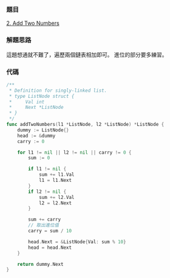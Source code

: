 ### 題目

[2. Add Two Numbers](https://leetcode.com/problems/add-two-numbers/)

### 解題思路

這題想通就不難了，遍歷兩個鏈表相加即可。
進位的部分要多練習。

### 代碼

```go
/**
 * Definition for singly-linked list.
 * type ListNode struct {
 *     Val int
 *     Next *ListNode
 * }
 */
func addTwoNumbers(l1 *ListNode, l2 *ListNode) *ListNode {
	dummy := ListNode{}
	head := &dummy
	carry := 0

	for l1 != nil || l2 != nil || carry != 0 {
		sum := 0

		if l1 != nil {
			sum += l1.Val
			l1 = l1.Next
		}
		if l2 != nil {
			sum += l2.Val
			l2 = l2.Next
		}

        sum += carry
        // 取出進位值
		carry = sum / 10

		head.Next = &ListNode{Val: sum % 10}
		head = head.Next
	}

	return dummy.Next
}
```
